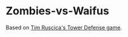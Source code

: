 # Zombies-vs-Waifus

Based on [Tim Ruscica's Tower Defense game](https://github.com/techwithtim/Tower-Defense-Game).

